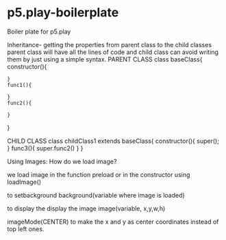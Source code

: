 # p5.play-boilerplate
Boiler plate for p5.play

Inheritance- getting the properties from parent class to the child classes
parent class will have all the lines of code and child class can avoid writing them by just using a simple syntax.
PARENT CLASS
class baseClass{
    constructor(){

    }
    func1(){

    }
    func2(){

    }
}

CHILD CLASS
class childClass1 extends baseClass{
    constructor(){
        super();
    }
    func3(){
        super.func2()
    }
}


Using Images:
How do we load image?

we load image in the function preload or in the constructor using loadImage()

to  setbackground
background(variable where image is loaded)

to display the display the image
image(variable, x,y,w,h)

imageMode(CENTER) to make the x and y as center coordinates instead of top left ones.